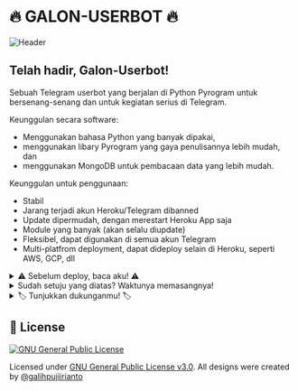 # 🔥 GALON-USERBOT 🔥

![Header](https://telegra.ph/file/f0dd3b0fba525a5ee451b.jpg)

## Telah hadir, Galon-Userbot!
Sebuah Telegram userbot yang berjalan di Python Pyrogram untuk bersenang-senang dan untuk kegiatan serius di Telegram.

Keunggulan secara software:
- Menggunakan bahasa Python yang banyak dipakai,
- menggunakan libary Pyrogram yang gaya penulisannya lebih mudah, dan
- menggunakan MongoDB untuk pembacaan data yang lebih mudah.

Keunggulan untuk penggunaan:
- Stabil
- Jarang terjadi akun Heroku/Telegram dibanned
- Update dipermudah, dengan merestart Heroku App saja
- Module yang banyak (akan selalu diupdate)
- Fleksibel, dapat digunakan di semua akun Telegram
- Multi-platfrom deployment, dapat dideploy selain di Heroku, seperti AWS, GCP, dll

<details>
<summary>⚠️ Sebelum deploy, baca aku! ⚠️</summary>

- Gunakan userbot ini sebijak mungkin!
- Kami tidak akan bertanggung jawab bila sesuatu terjadi.
- Dalam artian, jika kamu memasang userbot ini, artinya kamu **SIAP DENGAN RESIKO YANG TERJADI.**

</details>

<details>
<summary>Sudah setuju yang diatas? Waktunya memasangnya!</summary>

### Persyaratan:
- [Telegram API KEY](https://docs.pyrogram.org/start/setup#api-key)
- [MongoDB database](https://notreallyshikhar.gitbook.io/yukkimusicbot/deployment/mongodb)
- [Pyrogram String Session](https://replit.com/@GalihPuji/telegram-string)

### Pasang Galon-Userbot melalui Heroku:
[![Deploy](https://www.herokucdn.com/deploy/button.svg)](https://heroku.com/deploy?template=https://github.com/galihpujiirianto/Galon-Userbot)
[![Deploy Via Bot Telegram](https://img.shields.io/badge/Deploy%20Via%20Bot%20Telegram-1b77FF.svg?style=for-the-badge&logo=telegram)](https://t.me/XTZ_HerokuBot)
</details>

<details>
<summary>🏷 Tunjukkan dukunganmu! 🏷</summary>

### Bantuan untukmu -- Gabung disini!
[![Support Chat](https://img.shields.io/badge/Support%20Group-1b77FF.svg?style=for-the-badge&logo=telegram)](https://t.me/GalonSupport)
[![Updates Channel](https://img.shields.io/badge/Updates%20Channel-1b77FF.svg?style=for-the-badge&logo=telegram)](https://t.me/GalonUpdates)

### Berikan apresiasi kepada manusia yang telah membuat ini!
- [Galih](https://github.com/galihpujiirianto) as Owner
- [Dion](https://github.com/SeorangDion) as Developer
- [Dan](https://github.com/delivrance) for [Pyrogram](https://docs.pyrogram.org)

### Terima kasih juga untuk project berikut ini!
- [PyroMan-Userbot](https://github.com/mrismanaziz/PyroMan-Userbot)
- [YukkiMusicBot](https://github.com/TeamYukki/YukkiMusicBot)
- [ZAID-USERBOT](https://github.com/ITZ-ZAID/ZAID-USERBOT)
- [Prime-Userbot](https://github.com/BukanDev/Prime-Userbot)

</details>

## 📑 License
[![GNU General Public License](https://www.gnu.org/graphics/gplv3-127x51.png)](https://www.gnu.org/licenses/gpl-3.0.en.html)

Licensed under [GNU General Public License v3.0](./LICENSE). All designs were created by [@galihpujiirianto](https://github.com/galihpujiirianto)

